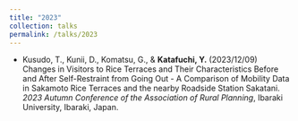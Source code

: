 ```yaml
---
title: "2023"
collection: talks
permalink: /talks/2023
---
```

* Kusudo, T., Kunii, D., Komatsu, G., & **Katafuchi, Y.** (2023/12/09) Changes in Visitors to Rice Terraces and Their Characteristics Before and After Self-Restraint from Going Out - A Comparison of Mobility Data in Sakamoto Rice Terraces and the nearby Roadside Station Sakatani. <i>2023 Autumn Conference of the Association of Rural Planning</i>, Ibaraki University, Ibaraki, Japan.
